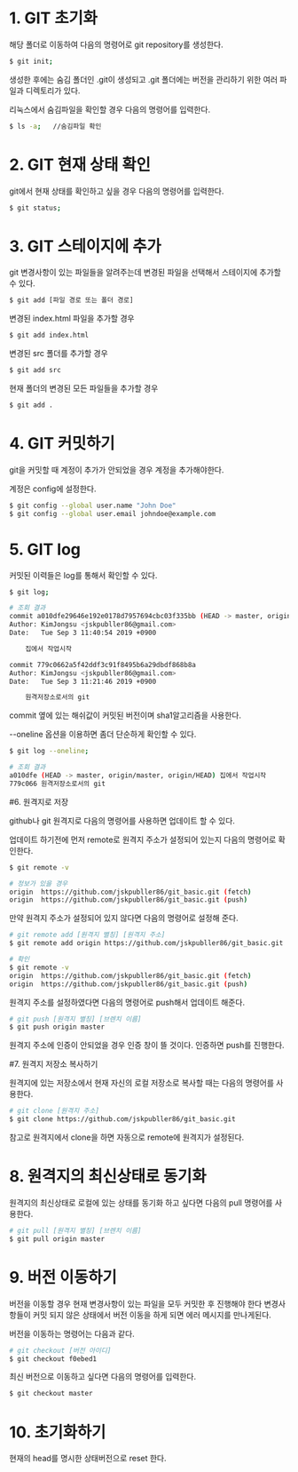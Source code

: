 # 1. GIT 초기화

해당 폴더로 이동하여 다음의 명령어로 git repository를 생성한다.

~~~bash
$ git init;
~~~

생성한 후에는 숨김 폴더인 .git이 생성되고 .git 폴더에는 버전을 관리하기 위한 여러 파일과 디렉토리가 있다.

리눅스에서 숨김파일을 확인할 경우 다음의 명령어를 입력한다. 

~~~bash
$ ls -a;   //숨김파일 확인
~~~

# 2. GIT 현재 상태 확인

git에서 현재 상태를 확인하고 싶을 경우 다음의 명령어를 입력한다.

~~~bash
$ git status;
~~~

# 3. GIT 스테이지에 추가

git 변경사항이 있는 파일들을 알려주는데 변경된 파일을 선택해서 스테이지에 추가할 수 있다.

~~~bash
$ git add [파일 경로 또는 폴더 경로]
~~~

변경된  index.html 파일을 추가할 경우 

~~~bash
$ git add index.html
~~~

변경된 src 폴더를 추가할 경우 

~~~bash
$ git add src
~~~

현재 폴더의 변경된 모든 파일들을 추가할 경우

~~~bash
$ git add .
~~~

# 4. GIT 커밋하기

git을 커밋할 때 계정이 추가가 안되었을 경우 계정을 추가해야한다. 

계정은 config에 설정한다.

~~~bash
$ git config --global user.name "John Doe"
$ git config --global user.email johndoe@example.com
~~~

# 5. GIT log

커밋된 이력들은 log를 통해서 확인할 수 있다.

~~~bash
$ git log;

# 조회 결과 
commit a010dfe29646e192e0178d7957694cbc03f335bb (HEAD -> master, origin/master, origin/HEAD)
Author: KimJongsu <jskpubller86@gmail.com>
Date:   Tue Sep 3 11:40:54 2019 +0900

    집에서 작업시작

commit 779c0662a5f42ddf3c91f8495b6a29dbdf868b8a
Author: KimJongsu <jskpubller86@gmail.com>
Date:   Tue Sep 3 11:21:46 2019 +0900

    원격저장소로서의 git
~~~

commit 옆에 있는 해쉬값이 커밋된 버전이며 sha1알고리즘을 사용한다.

--oneline 옵션을 이용하면 좀더 단순하게 확인할 수 있다. 

~~~bash
$ git log --oneline;

# 조회 결과
a010dfe (HEAD -> master, origin/master, origin/HEAD) 집에서 작업시작
779c066 원격저장소로서의 git
~~~

#6. 원격지로 저장

github나 git 원격지로 다음의 명령어를 사용하면  업데이트 할 수 있다.

업데이트 하기전에 먼저 remote로 원격지 주소가 설정되어 있는지 다음의 명령어로 확인한다. 

~~~bash
$ git remote -v

# 정보가 있을 경우
origin	https://github.com/jskpubller86/git_basic.git (fetch)
origin	https://github.com/jskpubller86/git_basic.git (push)
~~~

만약 원격지 주소가 설정되어 있지 않다면 다음의 명령어로 설정해 준다. 

~~~bash
# git remote add [원격지 별칭] [원격지 주소]
$ git remote add origin https://github.com/jskpubller86/git_basic.git

# 확인 
$ git remote -v
origin	https://github.com/jskpubller86/git_basic.git (fetch)
origin	https://github.com/jskpubller86/git_basic.git (push)
~~~

원격지 주소를 설정하였다면 다음의 명령어로 push해서 업데이트 해준다. 

~~~bash
# git push [원격지 별칭] [브렌치 이름]
$ git push origin master
~~~

원격지 주소에 인증이 안되었을 경우 인증 창이 뜰 것이다. 인증하면 push를 진행한다. 

#7. 원격지 저장소 복사하기

원격지에 있는 저장소에서 현재 자신의 로컬 저장소로 복사할 때는 다음의 명령어를 사용한다. 

~~~bash
# git clone [원격지 주소] 
$ git clone https://github.com/jskpubller86/git_basic.git
~~~

참고로 원격지에서 clone을 하면 자동으로 remote에 원격지가 설정된다.

# 8. 원격지의 최신상태로 동기화

원격지의 최신상태로  로컬에 있는 상태를 동기화 하고 싶다면 다음의 pull 명령어를 사용한다. 

~~~bash
# git pull [원격지 별칭] [브렌치 이름]
$ git pull origin master
~~~

# 9. 버전 이동하기

버전을 이동할 경우 현재 변경사항이 있는 파일을 모두 커밋한 후 진행해야 한다 변경사항들이 커밋 되지 않은 상태에서 버전 이동을 하게 되면 에러 메시지를 만나게된다. 

버전을 이동하는 명령어는 다음과 같다. 

~~~bash
# git checkout [버전 아이디]
$ git checkout f0ebed1
~~~

최신 버전으로 이동하고 싶다면 다음의 명령어를 입력한다. 

~~~bash
$ git checkout master
~~~

# 10. 초기화하기

현재의 head를  명시한 상태버전으로 reset 한다.

